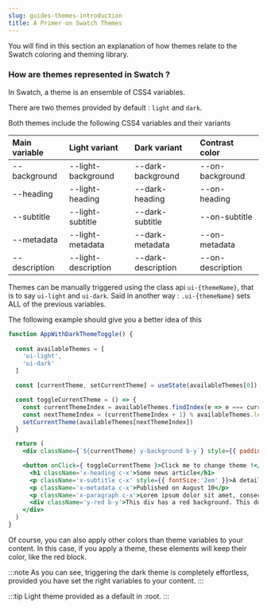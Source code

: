 ```yaml
---
slug: guides-themes-introduction
title: A Primer on Swatch Themes
---
```


You will find in this section an explanation of how themes relate to the Swatch coloring and theming library.

### How are themes represented in Swatch ?

In Swatch, a theme is an ensemble of CSS4 variables. 

There are two themes provided by default : `light` and `dark`.

Both themes include the following CSS4 variables and their variants

| Main variable | Light variant | Dark variant | Contrast color |
| :-------- | :---------- | :----------- | :----------- | 
| --background  | --light-background | --dark-background | --on-background |
| --heading    | --light-heading | --dark-heading | --on-heading | 
| --subtitle | --light-subtitle | --dark-subtitle | --on-subtitle |
| --metadata | --light-metadata | --dark-metadata | --on-metadata |
| --description | --light-description | --dark-description | --on-description |

Themes can be manually triggered using the class api `ui-{themeName}`, that is to say `ui-light` and `ui-dark`. Said in another way : `.ui-{themeName}` sets ALL of the previous variables. 

The following example should give you a better idea of this

```jsx live
function AppWithDarkThemeToggle() {
  
  const availableThemes = [
    'ui-light',
    'ui-dark'
  ]

  const [currentTheme, setCurrentTheme] = useState(availableThemes[0])

  const toggleCurrentTheme = () => {
    const currentThemeIndex = availableThemes.findIndex(e => e === currentTheme)
    const nextThemeIndex = (currentThemeIndex + 1) % availableThemes.length
    setCurrentTheme(availableThemes[nextThemeIndex])
  }

  return (
    <div className={`${currentTheme} y-background b-y`} style={{ padding:'1em' }}>

    <button onClick={ toggleCurrentTheme }>Click me to change theme !</button>
      <h1 className='x-heading c-x'>Some news article</h1>
      <p className='x-subtitle c-x' style={{ fontSize:'2em' }}>A detailed reason for you to read the article </p>
      <p className='x-metadata c-x'>Published on August 10</p>
      <p className='x-paragraph c-x'>Lorem ipsum dolor sit amet, consectetur adipiscing elit. Duis fringilla ligula vel mollis ultrices. Proin sodales faucibus sodales. Ut libero nisi, venenatis in neque interdum, ullamcorper scelerisque erat. Phasellus non lectus nisl. Quisque vel laoreet libero. Cras mi ante, efficitur a tincidunt ac, cursus at metus. Morbi porttitor magna non ipsum porttitor, vitae scelerisque arcu ullamcorper. Aenean non sapien vel leo aliquam dictum in in metus. In et elit mauris. Pellentesque ac pharetra erat. </p>
      <div className='y-red b-y'>This div has a red background. This doesnt change with the theme.</div>
    </div>
  ) 
}
```

Of course, you can also apply other colors than theme variables to your content. In this case, if you apply a theme, these elements will keep their color, like the red block.

:::note
As you can see, triggering the dark theme is completely effortless, provided you have set the right variables to your content. 
:::

:::tip
Light theme provided as a default in :root. 
:::
